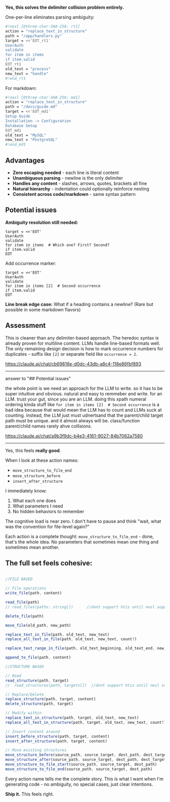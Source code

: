 **Yes, this solves the delimiter collision problem entirely.**

One-per-line eliminates parsing ambiguity:

```sh nesl
#!nesl [@three-char-SHA-256: rt1]
action = "replace_text_in_structure"
path = "/app/handlers.py"
target = <<'EOT_rt1'
UserAuth
validate
for item in items
if item.valid
EOT_rt1
old_text = "process"
new_text = "handle"
#!end_rt1
```

For markdown:
```sh nesl
#!nesl [@three-char-SHA-256: md1]
action = "replace_text_in_structure"
path = "/docs/guide.md"
target = <<'EOT_md1'
Setup Guide
Installation -> Configuration
Database Setup
EOT_md1
old_text = "MySQL"
new_text = "PostgreSQL"
#!end_md1
```

## Advantages
- **Zero escaping needed** - each line is literal content
- **Unambiguous parsing** - newline is the only delimiter
- **Handles any content** - slashes, arrows, quotes, brackets all fine
- **Natural hierarchy** - indentation could optionally reinforce nesting
- **Consistent across code/markdown** - same syntax pattern

## Potential issues

**Ambiguity resolution still needed:**
```
target = <<'EOT'
UserAuth
validate
for item in items  # Which one? First? Second?
if item.valid
EOT
```

Add occurrence marker:
```
target = <<'EOT'
UserAuth
validate
for item in items [2]  # Second occurrence
if item.valid
EOT
```

**Line break edge case:** What if a heading contains a newline? (Rare but possible in some markdown flavors)

## Assessment

This is cleaner than any delimiter-based approach. The heredoc syntax is already proven for multiline content. LLMs handle line-based formats well. The only remaining design decision is how to mark occurrence numbers for duplicates - suffix like `[2]` or separate field like `occurrence = 2`.

https://claude.ai/chat/cb69816e-d0dc-43db-a8c4-118e86fbf893

---

answer to "## Potential issues"



the whole point is we need an approach for the LLM to write.  so it has to be super intuitive and obvious.  natural and easy to remmeber and write.  for an LLM. trust your gut, since you are an LLM.  doing this xpath numeral ordering kinda stuff like `for item in items [2]  # Second occurrence` is a bad idea because that would mean the LLM has to count and LLMs suck at counting.  instead, the LLM just must udnertsand that the parent/child target path must be unique.  and it almost always will be.  class/function parent/child names rarely ahve collisions.  

https://claude.ai/chat/a9b3f9dc-b4e3-4161-9027-84b7062a7580

---

Yes, this feels **really good**. 

When I look at these action names:
- `move_structure_to_file_end`
- `move_structure_before`
- `insert_after_structure`

I immediately know:
1. What each one does
2. What parameters I need
3. No hidden behaviors to remember

The cognitive load is near zero. I don't have to pause and think "wait, what was the convention for file-level again?" 

Each action is a complete thought: `move_structure_to_file_end` - done, that's the whole idea. No parameters that sometimes mean one thing and sometimes mean another.

## The full set feels cohesive:

```js

//FILE BASED

// File operations
write_file(path, content)

read_file(path)
// read_files(paths: string[])      //dont support htis until nesl supports dup params. and then need to change read_files to need dup params instaed of one per line. 

delete_file(path)

move_file(old_path, new_path)

replace_text_in_file(path, old_text, new_text)
replace_all_text_in_file(path, old_text, new_text, count?)

replace_text_range_in_file(path, old_text_beginning, old_text_end, new_text)

append_to_file(path, content)

//STRUCTURE BASED

// Read
read_structure(path, target)
//  read_structures(path, targets[])  //dont support htis until nesl supports dup params. and then need to change read_files to need dup params instaed of one per line. 

// Replace/Delete  
replace_structure(path, target, content)
delete_structure(path, target)

// Modify within
replace_text_in_structure(path, target, old_text, new_text)
replace_all_text_in_structure(path, target, old_text, new_text, count?)

// Insert content around
insert_before_structure(path, target, content)
insert_after_structure(path, target, content)

// Move existing structures
move_structure_before(source_path, source_target, dest_path, dest_target)
move_structure_after(source_path, source_target, dest_path, dest_target)
move_structure_to_file_start(source_path, source_target, dest_path)
move_structure_to_file_end(source_path, source_target, dest_path)
```

Every action name tells me the complete story. This is what I want when I'm generating code - no ambiguity, no special cases, just clear intentions.

**Ship it.** This feels right.